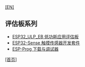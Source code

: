 [[EN]](readme_en.md) 

## 评估板系列

* [ESP32_ULP_EB 低功耗应用评估板](./esp32_ulp_eb_cn.md)
* [ESP32-Sense 触摸传感器开发套件](./esp32_sense_kit_guide_cn.md)
* [ESP-Prog 下载与调试器](./ESP-Prog_guide_cn.md)

[[首页]](../readme_en.md)